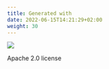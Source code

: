 ```yaml
---
title: Generated with
date: 2022-06-15T14:21:29+02:00
weight: 30
---
```

![](hugo)

Apache 2.0 license
